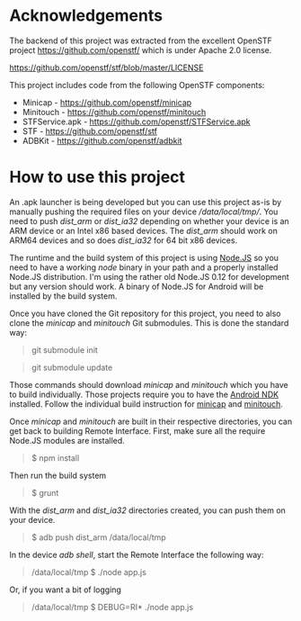 # Acknowledgements

The backend of this project was extracted from the excellent OpenSTF project https://github.com/openstf/ which is under Apache 2.0 license.

https://github.com/openstf/stf/blob/master/LICENSE

This project includes code from the following OpenSTF components:

* Minicap - https://github.com/openstf/minicap
* Minitouch - https://github.com/openstf/minitouch
* STFService.apk - https://github.com/openstf/STFService.apk
* STF - https://github.com/openstf/stf
* ADBKit - https://github.com/openstf/adbkit

# How to use this project

An .apk launcher is being developed but you can use this project as-is by manually pushing the required files on your device */data/local/tmp/*. You need to push *dist_arm* or *dist_ia32* depending on whether your device is an ARM device or an Intel x86 based devices. The *dist_arm* should work on ARM64 devices and so does *dist_ia32* for 64 bit x86 devices.

The runtime and the build system of this project is using [Node.JS](http://nodejs.org) so you need to have a working *node* binary in your path and a properly installed Node.JS distribution. I'm using the rather old Node.JS 0.12 for development but any version should work. A binary of Node.JS for Android will be installed by the build system.

Once you have cloned the Git repository for this project, you need to also clone the *minicap* and *minitouch* Git submodules. This is done the standard way:

> git submodule init

> git submodule update

Those commands should download *minicap* and *minitouch* which you have to build individually. Those projects require you to have the [Android NDK](http://developer.android.com/tools/sdk/ndk/index.html) installed. Follow the individual build instruction for [minicap](https://github.com/openstf/minicap) and [minitouch](https://github.com/openstf/minitouch).

Once *minicap* and *minitouch* are built in their respective directories, you can get back to building Remote Interface. First, make sure all the require Node.JS modules are installed.

> $ npm install

Then run the build system

> $ grunt

With the *dist_arm* and *dist_ia32* directories created, you can push them on your device.

> $ adb push dist_arm /data/local/tmp

In the device *adb shell*, start the Remote Interface the following way:

> /data/local/tmp $ ./node app.js

Or, if you want a bit of logging

> /data/local/tmp $ DEBUG=RI* ./node app.js
